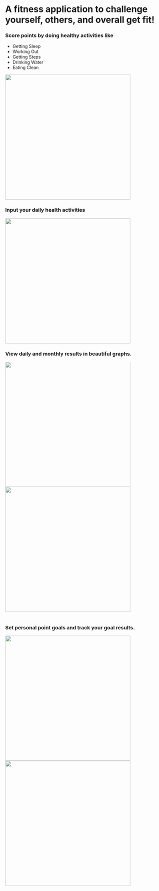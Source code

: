 <h1>A fitness application to challenge yourself, others, and overall get fit!</h1>

<h3> Score points by doing healthy activities like </h3>
<ul>
 <li>Getting Sleep</li>
  <li>Working Out</li>
  <li>Getting Steps</li>
   <li>Drinking Water</li>
   <li>Eating Clean</li>
 </ul>

<image src='images/scoring.png' height=400 />
<h3> Input your daily health activities </h3>
<image src='images/pointInput.png' height=400 />

<h3>View daily and monthly results in beautiful graphs. </h3>
<image src='images/dailyGraph.png' height=400 />
<image src='images/monthlyGraph.png' height=400 />
<br> </br>
<h3>Set personal point goals and track your goal results.</h3>
<image src='images/createGoal.png' height=400 />
<image src='images/challengeGraph.png' width=400 height=400 />
